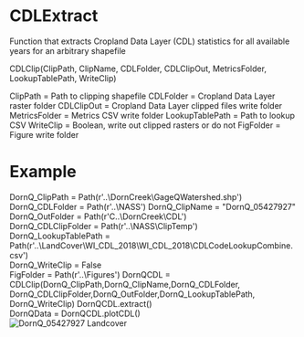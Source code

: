 # CDLExtract
Function that extracts Cropland Data Layer (CDL) statistics for all available years for an arbitrary shapefile

CDLClip(ClipPath, ClipName, CDLFolder, CDLClipOut, MetricsFolder, LookupTablePath, WriteClip)

ClipPath = Path to clipping shapefile
CDLFolder = Cropland Data Layer raster folder
CDLClipOut = Cropland Data Layer clipped files write folder
MetricsFolder = Metrics CSV write folder
LookupTablePath = Path to lookup CSV
WriteClip = Boolean, write out clipped rasters or do not
FigFolder = Figure write folder

# Example
DornQ_ClipPath = Path(r'..\DornCreek\GageQWatershed.shp')
DornQ_CDLFolder = Path(r'..\NASS')
DornQ_ClipName = "DornQ_05427927"
DornQ_OutFolder = Path(r'C..\DornCreek\CDL')      
DornQ_CDLClipFolder = Path(r'..\NASS\ClipTemp')           
DornQ_LookupTablePath = Path(r'..\LandCover\WI_CDL_2018\WI_CDL_2018\CDLCodeLookupCombine.csv')           
DornQ_WriteClip = False      
FigFolder = Path(r'..\Figures') 
DornQCDL = CDLClip(DornQ_ClipPath,DornQ_ClipName,DornQ_CDLFolder,
                   DornQ_CDLClipFolder,DornQ_OutFolder,DornQ_LookupTablePath,
                   DornQ_WriteClip)
DornQCDL.extract()     
DornQData = DornQCDL.plotCDL()  
![DornQ_05427927 Landcover](https://user-images.githubusercontent.com/45494890/221284991-c0d3fd89-72dc-4fda-91c8-6744f8d11e7d.png)
